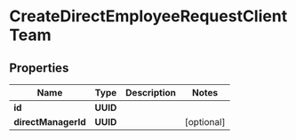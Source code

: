 

# CreateDirectEmployeeRequestClientTeam


## Properties

| Name | Type | Description | Notes |
|------------ | ------------- | ------------- | -------------|
|**id** | **UUID** |  |  |
|**directManagerId** | **UUID** |  |  [optional] |



